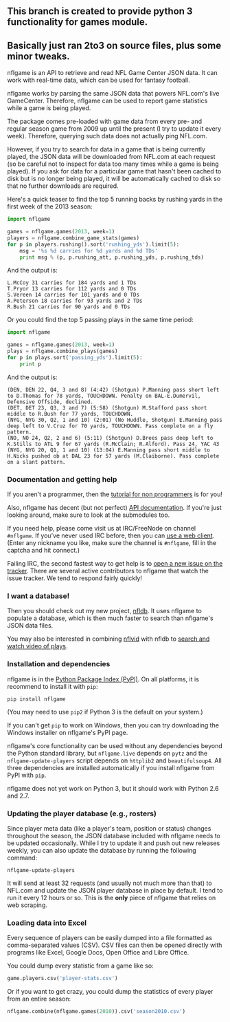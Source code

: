 ## This branch is created to provide python 3 functionality for games module.
## Basically just ran 2to3 on source files, plus some minor tweaks.

nflgame is an API to retrieve and read NFL Game Center JSON data.
It can work with real-time data, which can be used for fantasy football.

nflgame works by parsing the same JSON data that powers NFL.com's live
GameCenter. Therefore, nflgame can be used to report game statistics while
a game is being played.

The package comes pre-loaded with game data from every pre- and regular
season game from 2009 up until the present (I try to update it every week).
Therefore, querying such data does not actually ping NFL.com.

However, if you try to search for data in a game that is being currently
played, the JSON data will be downloaded from NFL.com at each request (so be
careful not to inspect for data too many times while a game is being played).
If you ask for data for a particular game that hasn't been cached to disk
but is no longer being played, it will be automatically cached to disk
so that no further downloads are required.

Here's a quick teaser to find the top 5 running backs by rushing yards in the
first week of the 2013 season:

```python
import nflgame

games = nflgame.games(2013, week=1)
players = nflgame.combine_game_stats(games)
for p in players.rushing().sort('rushing_yds').limit(5):
    msg = '%s %d carries for %d yards and %d TDs'
    print msg % (p, p.rushing_att, p.rushing_yds, p.rushing_tds)
```

And the output is:

```
L.McCoy 31 carries for 184 yards and 1 TDs
T.Pryor 13 carries for 112 yards and 0 TDs
S.Vereen 14 carries for 101 yards and 0 TDs
A.Peterson 18 carries for 93 yards and 2 TDs
R.Bush 21 carries for 90 yards and 0 TDs
```

Or you could find the top 5 passing plays in the same time period:

```python
import nflgame

games = nflgame.games(2013, week=1)
plays = nflgame.combine_plays(games)
for p in plays.sort('passing_yds').limit(5):
    print p
```

And the output is:

```
(DEN, DEN 22, Q4, 3 and 8) (4:42) (Shotgun) P.Manning pass short left to D.Thomas for 78 yards, TOUCHDOWN. Penalty on BAL-E.Dumervil, Defensive Offside, declined.
(DET, DET 23, Q3, 3 and 7) (5:58) (Shotgun) M.Stafford pass short middle to R.Bush for 77 yards, TOUCHDOWN.
(NYG, NYG 30, Q2, 1 and 10) (2:01) (No Huddle, Shotgun) E.Manning pass deep left to V.Cruz for 70 yards, TOUCHDOWN. Pass complete on a fly pattern.
(NO, NO 24, Q2, 2 and 6) (5:11) (Shotgun) D.Brees pass deep left to K.Stills to ATL 9 for 67 yards (R.McClain; R.Alford). Pass 24, YAC 43
(NYG, NYG 20, Q1, 1 and 10) (13:04) E.Manning pass short middle to H.Nicks pushed ob at DAL 23 for 57 yards (M.Claiborne). Pass complete on a slant pattern.
```


### Documentation and getting help

If you aren't a programmer, then the
[tutorial for non
programmers](https://github.com/BurntSushi/nflgame/wiki/Tutorial-for-non-programmers:-Installation-and-examples)
is for you!

Also, nflgame has decent (but not perfect)
[API documentation](http://pdoc.burntsushi.net/nflgame).
If you're just looking around, make sure to look at the submodules too.

If you need help, please come visit us at IRC/FreeNode on channel `#nflgame`.
If you've never used IRC before, then you can
[use a web client](http://webchat.freenode.net/?channels=%23nflgame).
(Enter any nickname you like, make sure the channel is `#nflgame`, fill in
the captcha and hit connect.)

Failing IRC, the second fastest way to get help is to
[open a new issue on the
tracker](https://github.com/BurntSushi/nflgame/issues/new).
There are several active contributors to nflgame that watch the issue tracker.
We tend to respond fairly quickly!


### I want a database!

Then you should check out my new project,
[nfldb](https://github.com/BurntSushi/nfldb).
It uses nflgame to populate a database, which is then much faster to search
than nflgame's JSON data files.

You may also be interested in combining
[nflvid](https://github.com/BurntSushi/nflvid)
with nfldb to
[search and watch video of
plays](https://github.com/BurntSushi/nfldb/wiki/Watching-videos-of-plays-with-nflvid).


### Installation and dependencies

nflgame is in the
[Python Package Index (PyPI)](http://pypi.python.org/pypi/nflgame/).
On all platforms, it is recommend to install it with `pip`:

```
pip install nflgame
```

(You may need to use `pip2` if Python 3 is the default on your system.)

If you can't get `pip` to work on Windows, then you can try downloading the
Windows installer on nflgame's PyPI page.

nflgame's core functionality can be used without any dependencies beyond the
Python standard library, but `nflgame.live` depends on `pytz` and the
`nflgame-update-players` script depends on `httplib2` and `beautifulsoup4`.
All three dependencies are installed automatically if you install nflgame from
PyPI with `pip`.

nflgame does not yet work on Python 3, but it should work with Python 2.6 and
2.7.


### Updating the player database (e.g., rosters)

Since player meta data (like a player's team, position or status) changes
throughout the season, the JSON database included with nflgame needs to be
updated occasionally. While I try to update it and push out new releases
weekly, you can also update the database by running the following command:

```
nflgame-update-players
```

It will send at least 32 requests (and usually not much more than that) to
NFL.com and update the JSON player database in place by default. I tend to run
it every 12 hours or so. This is the **only** piece of nflgame that relies on
web scraping.


### Loading data into Excel

Every sequence of players can be easily dumped into a file formatted
as comma-separated values (CSV). CSV files can then be opened directly
with programs like Excel, Google Docs, Open Office and Libre Office.

You could dump every statistic from a game like so:

```python
game.players.csv('player-stats.csv')
```

Or if you want to get crazy, you could dump the statistics of every player
from an entire season:

```python
nflgame.combine(nflgame.games(2010)).csv('season2010.csv')
```

